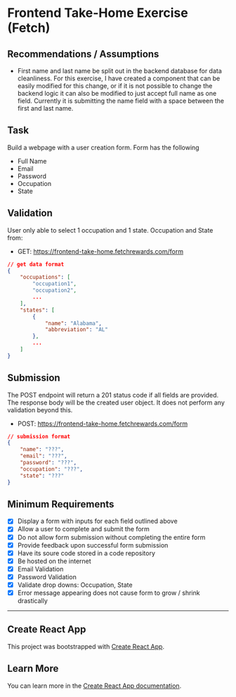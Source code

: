 # Frontend Take-Home Exercise (Fetch)

## Recommendations / Assumptions
- First name and last name be split out in the backend database for data cleanliness. For this exercise, I have created a component that can be easily modified for this change, or if it is not possible to change the backend logic it can also be modified to just accept full name as one field. Currently it is submitting the name field with a space between the first and last name.

## Task
Build a webpage with a user creation form. Form has the following
- Full Name
- Email
- Password
- Occupation
- State

## Validation
User only able to select 1 occupation and 1 state.
Occupation and State from: 
- GET: https://frontend-take-home.fetchrewards.com/form

```json
// get data format
{
    "occupations": [
        "occupation1",
        "occupation2",
        ...
    ],
    "states": [
        {
            "name": "Alabama",
            "abbreviation": "AL"
        },
        ...
    ]
}
```

## Submission
The POST endpoint will return a 201 status code if all fields are provided. The response body will be the created user object. It does not perform any validation beyond this.
- POST: https://frontend-take-home.fetchrewards.com/form

```json
// submission format
{
    "name": "???",
    "email": "???",
    "password": "???",
    "occupation": "???",
    "state": "???"
}
```

## Minimum Requirements
- [x] Display a form with inputs for each field outlined above
- [x] Allow a user to complete and submit the form
- [x] Do not allow form submission without completing the entire form
- [x] Provide feedback upon successful form submission
- [x] Have its soure code stored in a code repository
- [x] Be hosted on the internet
- [x] Email Validation
- [x] Password Validation
- [x] Validate drop downs: Occupation, State
- [x] Error message appearing does not cause form to grow / shrink drastically

***

## Create React App

This project was bootstrapped with [Create React App](https://github.com/facebook/create-react-app).


## Learn More

You can learn more in the [Create React App documentation](https://facebook.github.io/create-react-app/docs/getting-started).
